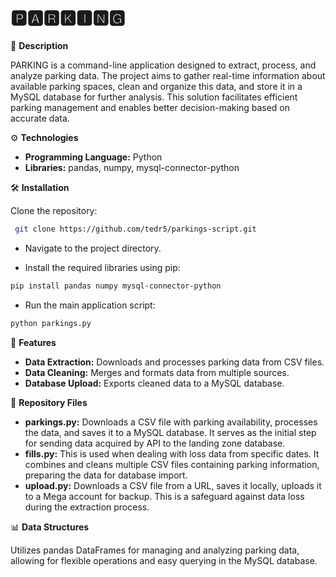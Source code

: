 # 🅿🅰🆁🅺🅸🅽🅶

📖 **Description**

PARKING is a command-line application designed to extract, process, and analyze parking data. The project aims to gather real-time information about available parking spaces, clean and organize this data, and store it in a MySQL database for further analysis. This solution facilitates efficient parking management and enables better decision-making based on accurate data.

⚙️ **Technologies**

- **Programming Language:** Python
- **Libraries:** pandas, numpy, mysql-connector-python

🛠️ **Installation**

Clone the repository:
```bash
 git clone https://github.com/tedr5/parkings-script.git
```
- Navigate to the project directory.
  
- Install the required libraries using pip:
```bash
pip install pandas numpy mysql-connector-python
```
- Run the main application script:
```bash
python parkings.py
```

🚀 **Features**

- **Data Extraction:** Downloads and processes parking data from CSV files.
- **Data Cleaning:** Merges and formats data from multiple sources.
- **Database Upload:** Exports cleaned data to a MySQL database.

📂 **Repository Files**

- **parkings.py:** Downloads a CSV file with parking availability, processes the data, and saves it to a MySQL database.  It serves as the initial step for sending data acquired by API to the landing zone database.
- **fills.py:** This is used when dealing with loss data from specific dates. It combines and cleans multiple CSV files containing parking information, preparing the data for database import. 
- **upload.py:** Downloads a CSV file from a URL, saves it locally, uploads it to a Mega account for backup. This is a safeguard against data loss during the extraction process. 

📊 **Data Structures**

Utilizes pandas DataFrames for managing and analyzing parking data, allowing for flexible operations and easy querying in the MySQL database.
